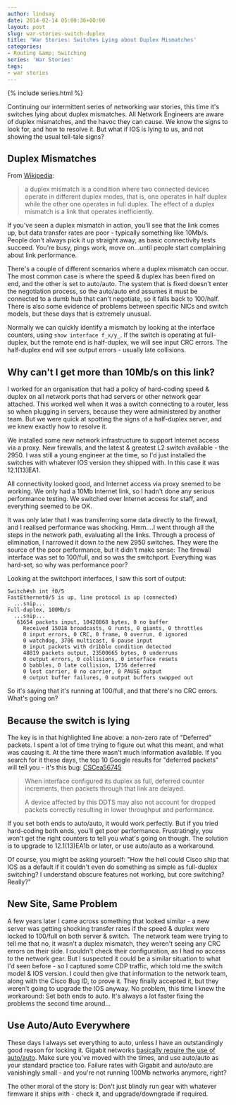 ```yaml
---
author: lindsay
date: 2014-02-14 05:00:36+00:00
layout: post
slug: war-stories-switch-duplex
title: 'War Stories: Switches Lying about Duplex Mismatches'
categories:
- Routing &amp; Switching
series: 'War Stories'
tags:
- war stories
---
```


{% include series.html %}

Continuing our intermittent series of networking war stories, this time it's switches lying about duplex mismatches. All Network Engineers are aware of duplex mismatches, and the havoc they can cause. We know the signs to look for, and how to resolve it. But what if IOS is lying to us, and not showing the usual tell-tale signs?

## Duplex Mismatches

From [Wikipedia](http://en.wikipedia.org/wiki/Duplex_mismatch):

> a duplex mismatch is a condition where two connected devices operate in different duplex modes, that is, one operates in half duplex while the other one operates in full duplex. The effect of a duplex mismatch is a link that operates inefficiently.

If you've seen a duplex mismatch in action, you'll see that the link comes up, but data transfer rates are poor - typically something like 10Mb/s. People don't always pick it up straight away, as basic connectivity tests succeed. You're busy, pings work, move on...until people start complaining about link performance.

There's a couple of different scenarios where a duplex mismatch can occur. The most common case is where the speed & duplex has been fixed on end, and the other is set to auto/auto. The system that is fixed doesn't enter the negotiation process, so the auto/auto end assumes it must be connected to a dumb hub that can't negotiate, so it falls back to 100/half. There is also some evidence of problems between specific NICs and switch models, but these days that is extremely unusual.

Normally we can quickly identify a mismatch by looking at the interface counters, using `show interface f_x/y_`. If the switch is operating at full-duplex, but the remote end is half-duplex, we will see input CRC errors. The half-duplex end will see output errors - usually late collisions.

## Why can't I get more than 10Mb/s on this link?

I worked for an organisation that had a policy of hard-coding speed & duplex on all network ports that had servers or other network gear attached. This worked well when it was a switch connecting to a router, less so when plugging in servers, because they were administered by another team. But we were quick at spotting the signs of a half-duplex server, and we knew exactly how to resolve it.

We installed some new network infrastructure to support Internet access via a proxy. New firewalls, and the latest & greatest L2 switch available - the 2950. I was still a young engineer at the time, so I'd just installed the switches with whatever IOS version they shipped with. In this case it was 12.1(13)EA1.

All connectivity looked good, and Internet access via proxy seemed to be working. We only had a 10Mb Internet link, so I hadn't done any serious performance testing. We switched over Internet access for staff, and everything seemed to be OK.

It was only later that I was transferring some data directly to the firewall, and I realised performance was shocking. Hmm....I went through all the steps in the network path, evaluating all the links. Through a process of elimination, I narrowed it down to the new 2950 switches. They were the source of the poor performance, but it didn't make sense: The firewall interface was set to 100/full, and so was the switchport. Everything was hard-set, so why was performance poor?

Looking at the switchport interfaces, I saw this sort of output:

```text
Switch#sh int f0/5
FastEthernet0/5 is up, line protocol is up (connected)
  ...snip...
Full-duplex, 100Mb/s
  ...snip...
   61654 packets input, 10428868 bytes, 0 no buffer
     Received 15018 broadcasts, 0 runts, 0 giants, 0 throttles
     0 input errors, 0 CRC, 0 frame, 0 overrun, 0 ignored
     0 watchdog, 3706 multicast, 0 pause input
     0 input packets with dribble condition detected
     48819 packets output, 23500665 bytes, 0 underruns
     0 output errors, 0 collisions, 0 interface resets
     0 babbles, 0 late collision, 1736 deferred
     0 lost carrier, 0 no carrier, 0 PAUSE output
     0 output buffer failures, 0 output buffers swapped out
```

So it's saying that it's running at 100/full, and that there's no CRC errors. What's going on?

## Because the switch is lying

The key is in that highlighted line above: a non-zero rate of "Deferred" packets. I spent a lot of time trying to figure out what this meant, and what was causing it. At the time there wasn't much information available. If you search for it these days, the top 10 Google results for "deferred packets" will tell you - it's this bug: [CSCea56745](https://tools.cisco.com/bugsearch/bug/CSCea56745)

> When interface configured its duplex as full, deferred counter increments, then packets through that link are delayed.
>
> A device affected by this DDTS may also not account for dropped packets correctly resulting in lower throughput and performance.

If you set both ends to auto/auto, it would work perfectly. But if you tried hard-coding both ends, you'll get poor performance. Frustratingly, you won't get the right counters to tell you what's going on though. The solution is to upgrade to 12.1(13)EA1b or later, or use auto/auto as a workaround.

Of course, you might be asking yourself: "How the hell could Cisco ship that IOS as a default if it couldn't even do something as simple as full-duplex switching? I understand obscure features not working, but core switching? Really?"

## New Site, Same Problem

A few years later I came across something that looked similar - a new server was getting shocking transfer rates if the speed & duplex were locked to 100/full on both server & switch.  The network team were trying to tell me that no, it wasn't a duplex mismatch, they weren't seeing any CRC errors on their side. I couldn't check their configuration, as I had no access to the network gear. But I suspected it could be a similar situation to what I'd seen before - so I captured some CDP traffic, which told me the switch model & IOS version. I could then give that information to the network team, along with the Cisco Bug ID, to prove it. They finally accepted it, but they weren't going to upgrade the IOS anyway. No problem, this time I knew the workaround: Set both ends to auto. It's always a lot faster fixing the problems the second time around...

## Use Auto/Auto Everywhere

These days I always set everything to auto, unless I have an outstandingly good reason for locking it. Gigabit networks [basically require the use of auto/auto](http://etherealmind.com/ethernet-autonegotiation-works-why-how-standard-should-be-set/). Make sure you've moved with the times, and use auto/auto as your standard practice too. Failure rates with Gigabit and auto/auto are vanishingly small - and you're not running 100Mb networks anymore, right?

The other moral of the story is: Don't just blindly run gear with whatever firmware it ships with - check it, and upgrade/downgrade if required.
